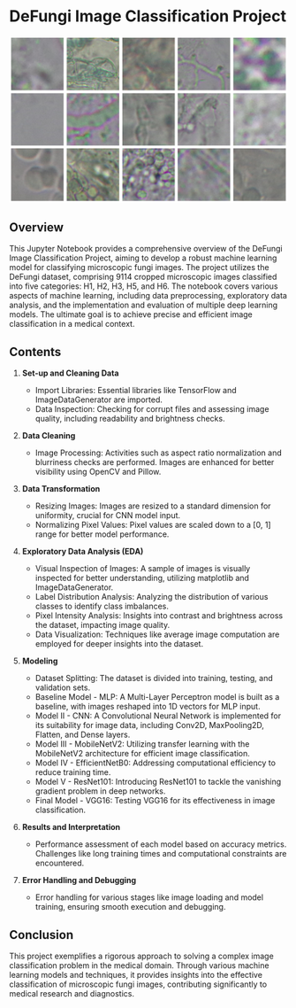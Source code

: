 # DeFungi Image Classification Project

![](assets/output.png)
## Overview

This Jupyter Notebook provides a comprehensive overview of the DeFungi Image Classification Project, aiming to develop a robust machine learning model for classifying microscopic fungi images. The project utilizes the DeFungi dataset, comprising 9114 cropped microscopic images classified into five categories: H1, H2, H3, H5, and H6. The notebook covers various aspects of machine learning, including data preprocessing, exploratory data analysis, and the implementation and evaluation of multiple deep learning models. The ultimate goal is to achieve precise and efficient image classification in a medical context.

## Contents

1. **Set-up and Cleaning Data**
   - Import Libraries: Essential libraries like TensorFlow and ImageDataGenerator are imported.
   - Data Inspection: Checking for corrupt files and assessing image quality, including readability and brightness checks.

2. **Data Cleaning**
   - Image Processing: Activities such as aspect ratio normalization and blurriness checks are performed. Images are enhanced for better visibility using OpenCV and Pillow.

3. **Data Transformation**
   - Resizing Images: Images are resized to a standard dimension for uniformity, crucial for CNN model input.
   - Normalizing Pixel Values: Pixel values are scaled down to a [0, 1] range for better model performance.

4. **Exploratory Data Analysis (EDA)**
   - Visual Inspection of Images: A sample of images is visually inspected for better understanding, utilizing matplotlib and ImageDataGenerator.
   - Label Distribution Analysis: Analyzing the distribution of various classes to identify class imbalances.
   - Pixel Intensity Analysis: Insights into contrast and brightness across the dataset, impacting image quality.
   - Data Visualization: Techniques like average image computation are employed for deeper insights into the dataset.

5. **Modeling**
   - Dataset Splitting: The dataset is divided into training, testing, and validation sets.
   - Baseline Model - MLP: A Multi-Layer Perceptron model is built as a baseline, with images reshaped into 1D vectors for MLP input.
   - Model II - CNN: A Convolutional Neural Network is implemented for its suitability for image data, including Conv2D, MaxPooling2D, Flatten, and Dense layers.
   - Model III - MobileNetV2: Utilizing transfer learning with the MobileNetV2 architecture for efficient image classification.
   - Model IV - EfficientNetB0: Addressing computational efficiency to reduce training time.
   - Model V - ResNet101: Introducing ResNet101 to tackle the vanishing gradient problem in deep networks.
   - Final Model - VGG16: Testing VGG16 for its effectiveness in image classification.

6. **Results and Interpretation**
   - Performance assessment of each model based on accuracy metrics. Challenges like long training times and computational constraints are encountered.

7. **Error Handling and Debugging**
   - Error handling for various stages like image loading and model training, ensuring smooth execution and debugging.

## Conclusion

This project exemplifies a rigorous approach to solving a complex image classification problem in the medical domain. Through various machine learning models and techniques, it provides insights into the effective classification of microscopic fungi images, contributing significantly to medical research and diagnostics.
